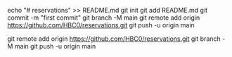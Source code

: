 echo "# reservations" >> README.md
git init
git add README.md
git commit -m "first commit"
git branch -M main
git remote add origin https://github.com/HBC0/reservations.git
git push -u origin main

git remote add origin https://github.com/HBC0/reservations.git
git branch -M main
git push -u origin main